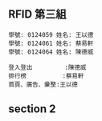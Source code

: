 ## RFID 第三組 ##

    學號: 0124059 姓名: 王以德
    學號: 0124061 姓名: 蔡易軒
    學號: 0124064 姓名: 陳德威

    登入登出		 :陳德威
	排行榜  		 :蔡易軒
	首頁、廣告、彙整:王以德
## section 2 ##